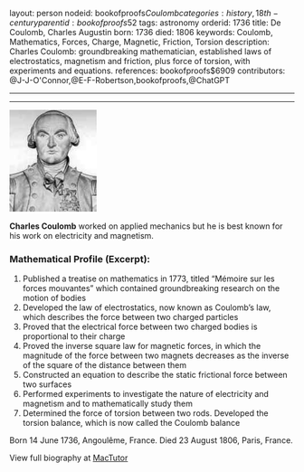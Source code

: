 layout: person
nodeid: bookofproofs$Coulomb
categories: history,18th-century
parentid: bookofproofs$52
tags: astronomy
orderid: 1736
title: De Coulomb, Charles Augustin
born: 1736
died: 1806
keywords: Coulomb, Mathematics, Forces, Charge, Magnetic, Friction, Torsion
description: Charles Coulomb: groundbreaking mathematician, established laws of electrostatics, magnetism and friction, plus force of torsion, with experiments and equations.
references: bookofproofs$6909
contributors: @J-J-O'Connor,@E-F-Robertson,bookofproofs,@ChatGPT

---



---

![Coulomb.jpg](https://github.com/bookofproofs/bookofproofs.github.io/blob/main/_sources/_assets/images/portraits/Coulomb.jpg?raw=true)

**Charles Coulomb** worked on applied mechanics but he is best known for his work on electricity and magnetism.

### Mathematical Profile (Excerpt):
1. Published a treatise on mathematics in 1773, titled “Mémoire sur les forces mouvantes” which contained groundbreaking research on the motion of bodies
2. Developed the law of electrostatics, now known as Coulomb’s law, which describes the force between two charged particles
3. Proved that the electrical force between two charged bodies is proportional to their charge
4. Proved the inverse square law for magnetic forces, in which the magnitude of the force between two magnets decreases as the inverse of the square of the distance between them
5. Constructed an equation to describe the static frictional force between two surfaces
6. Performed experiments to investigate the nature of electricity and magnetism and to mathematically study them
7. Determined the force of torsion between two rods. Developed the torsion balance, which is now called the Coulomb balance

Born 14 June 1736, Angoulême, France. Died 23 August 1806, Paris, France.

View full biography at [MacTutor](https://mathshistory.st-andrews.ac.uk/Biographies/Coulomb/)
